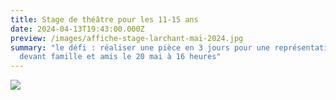 ```yaml
---
title: Stage de théâtre pour les 11-15 ans
date: 2024-04-13T19:43:00.000Z
preview: /images/affiche-stage-larchant-mai-2024.jpg
summary: "le défi : réaliser une pièce en 3 jours pour une représentation finale
  devant famille et amis le 20 mai à 16 heures"
---
```



![](/images/affiche-stage-larchant-mai-2024.jpg)
